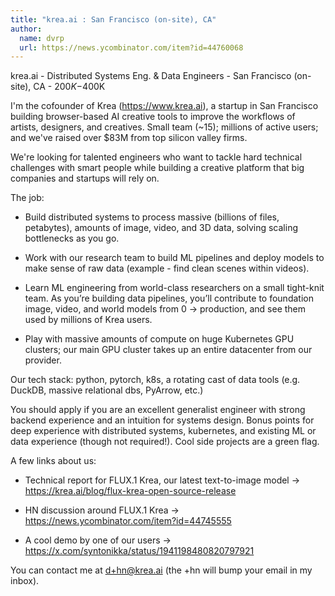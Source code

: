 ```yaml
---
title: "krea.ai : San Francisco (on-site), CA"
author:
  name: dvrp
  url: https://news.ycombinator.com/item?id=44760068
---
```

krea.ai - Distributed Systems Eng. &amp; Data Engineers - San Francisco (on-site), CA - $200K-$400K

I&#x27;m the cofounder of Krea (<a href="https:&#x2F;&#x2F;www.krea.ai" rel="nofollow">https:&#x2F;&#x2F;www.krea.ai</a>), a startup in San Francisco building browser-based AI creative tools to improve the workflows of artists, designers, and creatives. Small team (~15); millions of active users; and we&#x27;ve raised over $83M from top silicon valley firms.

We&#x27;re looking for talented engineers who want to tackle hard technical challenges with smart people while building a creative platform that big companies and startups will rely on.

The job:

- Build distributed systems to process massive (billions of files, petabytes), amounts of image, video, and 3D data, solving scaling bottlenecks as you go.

- Work with our research team to build ML pipelines and deploy models to make sense of raw data (example - find clean scenes within videos).

- Learn ML engineering from world-class researchers on a small tight-knit team. As you’re building data pipelines, you’ll contribute to foundation image, video, and world models from 0 → production, and see them used by millions of Krea users.

- Play with massive amounts of compute on huge Kubernetes GPU clusters; our main GPU cluster takes up an entire datacenter from our provider.

Our tech stack: python, pytorch, k8s, a rotating cast of data tools (e.g. DuckDB, massive relational dbs, PyArrow, etc.)

You should apply if you are an excellent generalist engineer with strong backend experience and an intuition for systems design. Bonus points for deep experience with distributed systems, kubernetes, and existing ML or data experience (though not required!). Cool side projects are a green flag.

A few links about us:

- Technical report for FLUX.1 Krea, our latest text-to-image model → <a href="https:&#x2F;&#x2F;krea.ai&#x2F;blog&#x2F;flux-krea-open-source-release" rel="nofollow">https:&#x2F;&#x2F;krea.ai&#x2F;blog&#x2F;flux-krea-open-source-release</a>

- HN discussion around FLUX.1 Krea → <a href="https:&#x2F;&#x2F;news.ycombinator.com&#x2F;item?id=44745555">https:&#x2F;&#x2F;news.ycombinator.com&#x2F;item?id=44745555</a>

- A cool demo by one of our users → <a href="https:&#x2F;&#x2F;x.com&#x2F;syntonikka&#x2F;status&#x2F;1941198480820797921" rel="nofollow">https:&#x2F;&#x2F;x.com&#x2F;syntonikka&#x2F;status&#x2F;1941198480820797921</a>

You can contact me at d+hn@krea.ai (the +hn will bump your email in my inbox).
<JobApplication />
